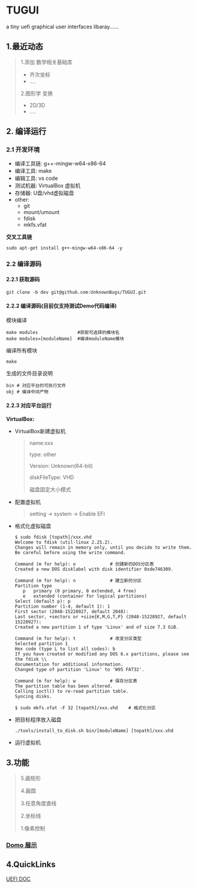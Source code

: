 # TUGUI
a tiny uefi graphical user interfaces libaray......

## 1.最近动态

> 1.添加 数学相关基础库
>
> - 齐次坐标
> - ....
>
> 2.图形学 变换
>
> - 2D/3D
> - ....



## 2. 编译运行

### 2.1 开发环境

- 编译工具链: g++-mingw-w64-x86-64
- 编译工具: make
- 编辑工具: vs code
- 测试机器: VirtualBox 虚拟机
- 存储器: U盘/vhd虚拟磁盘
- other:
  - git
  - mount/umount
  - fdisk
  - mkfs.vfat

**交叉工具链**

```
sudo apt-get install g++-mingw-w64-x86-64 -y
```



### 2.2 编译源码

#### 2.2.1 获取源码

```shell
git clone -b dev git@github.com:UnknownBugs/TUGUI.git
```

#### 2.2.2 编译源码(目前仅支持测试Demo代码编译)

模块编译

```
make modules               #获取可选择的模块名
make modules=[moduleName]  #编译moduleName模块
```
编译所有模块

```
make
```

生成的文件目录说明

```
bin # 对应平台的可执行文件
obj # 编译中间产物
```

#### 2.2.3 对应平台运行

**VirtualBox:**

- VirtualBox新建虚拟机

  > name:xxx
  >
  > type: other
  >
  > Version: Unknown(64-bit)
  >
  > diskFileType: VHD
  >
  > 磁盘固定大小模式

- 配置虚拟机

  > setting -> system -> Enable EFI

- 格式化虚拟磁盘

  ```
  $ sudo fdisk [topath]/xxx.vhd
  Welcome to fdisk (util-linux 2.25.2).
  Changes will remain in memory only, until you decide to write them.
  Be careful before using the write command.
  
  Command (m for help): o             # 创建新的DOS分区表
  Created a new DOS disklabel with disk identifier 0xde746309.
  
  Command (m for help): n             # 建立新的分区
  Partition type
     p   primary (0 primary, 0 extended, 4 free)
     e   extended (container for logical partitions)
  Select (default p): p
  Partition number (1-4, default 1): 1
  First sector (2048-15228927, default 2048):
  Last sector, +sectors or +size{K,M,G,T,P} (2048-15228927, default 15228927):
  Created a new partition 1 of type 'Linux' and of size 7.3 GiB.
  
  Command (m for help): t             # 改变分区类型
  Selected partition 1
  Hex code (type L to list all codes): b
  If you have created or modified any DOS 6.x partitions, please see the fdisk \\
  documentation for additional information.
  Changed type of partition 'Linux' to 'W95 FAT32'.
  
  Command (m for help): w             # 保存分区表
  The partition table has been altered.
  Calling ioctl() to re-read partition table.
  Syncing disks.
  
  $ sudo mkfs.vfat -F 32 [topath]/xxx.vhd    # 格式化分区
  ```

- 把目标程序放入磁盘

  ```
  ./tools/install_to_disk.sh bin/[moduleName] [topath]/xxx.vhd
  ```

-  运行虚拟机



## 3.功能

>5.画矩形
>
>4.画圆
>
>3.任意角度直线
>
>2.坐标线
>
>1.像素控制

### [Domo 展示](doc/funcDome.md)




## 4.QuickLinks
[UEFI DOC](https://kagurazakakotori.github.io/ubmp-cn/)